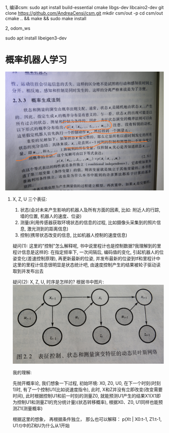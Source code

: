 
1, 编译csm:
sudo apt install build-essential cmake libgs-dev libcairo2-dev
git clone https://github.com/AndreaCensi/csm.git
mkdir csm/out -p
cd csm/out
cmake .. && make && sudo make install


2, odom_ws

sudo apt install libeigen3-dev


# 概率机器人学习

![](./images/BayesTrouble_1.jpg)
1. X, Z, U 三个表征: 
    1. 状态(会对未来产生影响的机器人及所有方面的因素, 比如: 附近人的行踪, 墙的位置, 机器人的速度、位姿)
    2. 测量(利用传感器获取环境状态的信息的过程, 比如摄像头采集到的照片信息, 激光测到的距离信息)
    3. 控制(携带状态改变的信息, 比如机器人控制的速度信息)
   
   疑问(1): 这里的"控制"怎么解释呢, 书中说里程计也是控制数据?我理解到的里程计信息是这样的: 在指定频率下, 一次间隔后, 编码值的变化, 引起机器人的位姿变化(差速控制原理), 再更新最新的位姿, 并发布最新的位姿到tf和里程计中
   这里的里程计信息很明显是状态统计吧, 由速度控制产生的结果被轮子驱动读取到并发布出去

    疑问(2): X, Z, U, 时序是怎样的?
    根据书中图片:
    ![](./images/BayesNetwork.jpg)

    我的理解:

    先抛开概率论, 我们想象一下过程, 初始环境: X0, Z0, U0, 在下一个时刻(时刻1)时, 有了一个控制U1(比如说速度指令), 此时, X和Z并没有立即改变(改变需要时间), 此时根据控制U1和前一时刻的测量Z0, 就能预测U1产生的结果X1(X1即为控制U1和测量Z1的充分统计量)(状态转移概率), 根据X0、Z0, U1同样也能预测Z1(测量概率)

    根据这里的想象， 再根据条件独立， 那么也可以解释： p(Xt | X0:t-1, Z1:t-1, U1:t)中的Z和U为什么从1开始